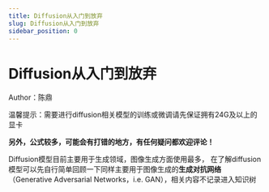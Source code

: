 ```yaml
---
title: Diffusion从入门到放弃
slug: Diffusion从入门到放弃
sidebar_position: 0
---
```



# Diffusion从入门到放弃

Author：陈鼎

温馨提示：需要进行diffusion相关模型的训练或微调请先保证拥有24G及以上的显卡

<b>另外，公式较多，可能会有打错的地方，有任何疑问都欢迎评论！</b>

Diffusion模型目前主要用于生成领域，图像生成方面使用最多， 在了解diffusion模型可以先自行简单回顾一下同样主要用于图像生成的<b>生成对抗网络</b>（Generative Adversarial Networks，i.e. GAN），相关内容不记录进入知识树
